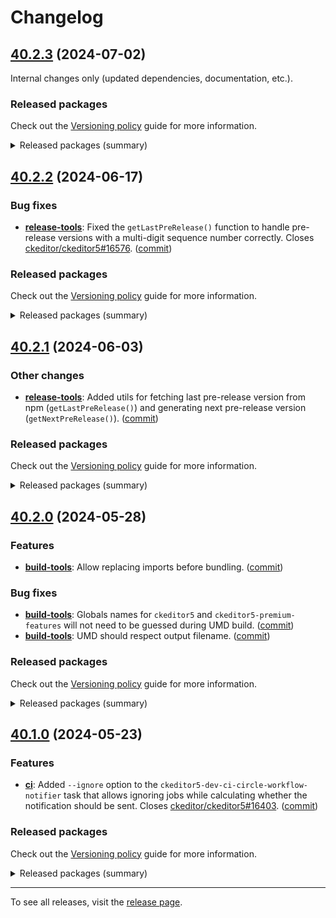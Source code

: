 Changelog
=========

## [40.2.3](https://github.com/ckeditor/ckeditor5-dev/compare/v40.2.2...v40.2.3) (2024-07-02)

Internal changes only (updated dependencies, documentation, etc.).

### Released packages

Check out the [Versioning policy](https://ckeditor.com/docs/ckeditor5/latest/framework/guides/support/versioning-policy.html) guide for more information.

<details>
<summary>Released packages (summary)</summary>

Other releases:

* [@ckeditor/ckeditor5-dev-build-tools](https://www.npmjs.com/package/@ckeditor/ckeditor5-dev-build-tools/v/40.2.3): v40.2.2 => v40.2.3
* [@ckeditor/ckeditor5-dev-bump-year](https://www.npmjs.com/package/@ckeditor/ckeditor5-dev-bump-year/v/40.2.3): v40.2.2 => v40.2.3
* [@ckeditor/ckeditor5-dev-ci](https://www.npmjs.com/package/@ckeditor/ckeditor5-dev-ci/v/40.2.3): v40.2.2 => v40.2.3
* [@ckeditor/ckeditor5-dev-dependency-checker](https://www.npmjs.com/package/@ckeditor/ckeditor5-dev-dependency-checker/v/40.2.3): v40.2.2 => v40.2.3
* [@ckeditor/ckeditor5-dev-docs](https://www.npmjs.com/package/@ckeditor/ckeditor5-dev-docs/v/40.2.3): v40.2.2 => v40.2.3
* [@ckeditor/ckeditor5-dev-release-tools](https://www.npmjs.com/package/@ckeditor/ckeditor5-dev-release-tools/v/40.2.3): v40.2.2 => v40.2.3
* [@ckeditor/ckeditor5-dev-stale-bot](https://www.npmjs.com/package/@ckeditor/ckeditor5-dev-stale-bot/v/40.2.3): v40.2.2 => v40.2.3
* [@ckeditor/ckeditor5-dev-tests](https://www.npmjs.com/package/@ckeditor/ckeditor5-dev-tests/v/40.2.3): v40.2.2 => v40.2.3
* [@ckeditor/ckeditor5-dev-transifex](https://www.npmjs.com/package/@ckeditor/ckeditor5-dev-transifex/v/40.2.3): v40.2.2 => v40.2.3
* [@ckeditor/ckeditor5-dev-translations](https://www.npmjs.com/package/@ckeditor/ckeditor5-dev-translations/v/40.2.3): v40.2.2 => v40.2.3
* [@ckeditor/ckeditor5-dev-utils](https://www.npmjs.com/package/@ckeditor/ckeditor5-dev-utils/v/40.2.3): v40.2.2 => v40.2.3
* [@ckeditor/ckeditor5-dev-web-crawler](https://www.npmjs.com/package/@ckeditor/ckeditor5-dev-web-crawler/v/40.2.3): v40.2.2 => v40.2.3
* [@ckeditor/jsdoc-plugins](https://www.npmjs.com/package/@ckeditor/jsdoc-plugins/v/40.2.3): v40.2.2 => v40.2.3
* [@ckeditor/typedoc-plugins](https://www.npmjs.com/package/@ckeditor/typedoc-plugins/v/40.2.3): v40.2.2 => v40.2.3
</details>


## [40.2.2](https://github.com/ckeditor/ckeditor5-dev/compare/v40.2.1...v40.2.2) (2024-06-17)

### Bug fixes

* **[release-tools](https://www.npmjs.com/package/@ckeditor/ckeditor5-dev-release-tools)**: Fixed the `getLastPreRelease()` function to handle pre-release versions with a multi-digit sequence number correctly. Closes [ckeditor/ckeditor5#16576](https://github.com/ckeditor/ckeditor5/issues/16576). ([commit](https://github.com/ckeditor/ckeditor5-dev/commit/a4be357b0ba4479fd27b5e356fd0d649cc3e7cca))

### Released packages

Check out the [Versioning policy](https://ckeditor.com/docs/ckeditor5/latest/framework/guides/support/versioning-policy.html) guide for more information.

<details>
<summary>Released packages (summary)</summary>

Other releases:

* [@ckeditor/ckeditor5-dev-build-tools](https://www.npmjs.com/package/@ckeditor/ckeditor5-dev-build-tools/v/40.2.2): v40.2.1 => v40.2.2
* [@ckeditor/ckeditor5-dev-bump-year](https://www.npmjs.com/package/@ckeditor/ckeditor5-dev-bump-year/v/40.2.2): v40.2.1 => v40.2.2
* [@ckeditor/ckeditor5-dev-ci](https://www.npmjs.com/package/@ckeditor/ckeditor5-dev-ci/v/40.2.2): v40.2.1 => v40.2.2
* [@ckeditor/ckeditor5-dev-dependency-checker](https://www.npmjs.com/package/@ckeditor/ckeditor5-dev-dependency-checker/v/40.2.2): v40.2.1 => v40.2.2
* [@ckeditor/ckeditor5-dev-docs](https://www.npmjs.com/package/@ckeditor/ckeditor5-dev-docs/v/40.2.2): v40.2.1 => v40.2.2
* [@ckeditor/ckeditor5-dev-release-tools](https://www.npmjs.com/package/@ckeditor/ckeditor5-dev-release-tools/v/40.2.2): v40.2.1 => v40.2.2
* [@ckeditor/ckeditor5-dev-stale-bot](https://www.npmjs.com/package/@ckeditor/ckeditor5-dev-stale-bot/v/40.2.2): v40.2.1 => v40.2.2
* [@ckeditor/ckeditor5-dev-tests](https://www.npmjs.com/package/@ckeditor/ckeditor5-dev-tests/v/40.2.2): v40.2.1 => v40.2.2
* [@ckeditor/ckeditor5-dev-transifex](https://www.npmjs.com/package/@ckeditor/ckeditor5-dev-transifex/v/40.2.2): v40.2.1 => v40.2.2
* [@ckeditor/ckeditor5-dev-translations](https://www.npmjs.com/package/@ckeditor/ckeditor5-dev-translations/v/40.2.2): v40.2.1 => v40.2.2
* [@ckeditor/ckeditor5-dev-utils](https://www.npmjs.com/package/@ckeditor/ckeditor5-dev-utils/v/40.2.2): v40.2.1 => v40.2.2
* [@ckeditor/ckeditor5-dev-web-crawler](https://www.npmjs.com/package/@ckeditor/ckeditor5-dev-web-crawler/v/40.2.2): v40.2.1 => v40.2.2
* [@ckeditor/jsdoc-plugins](https://www.npmjs.com/package/@ckeditor/jsdoc-plugins/v/40.2.2): v40.2.1 => v40.2.2
* [@ckeditor/typedoc-plugins](https://www.npmjs.com/package/@ckeditor/typedoc-plugins/v/40.2.2): v40.2.1 => v40.2.2
</details>


## [40.2.1](https://github.com/ckeditor/ckeditor5-dev/compare/v40.2.0...v40.2.1) (2024-06-03)

### Other changes

* **[release-tools](https://www.npmjs.com/package/@ckeditor/ckeditor5-dev-release-tools)**: Added utils for fetching last pre-release version from npm (`getLastPreRelease()`) and generating next pre-release version (`getNextPreRelease()`). ([commit](https://github.com/ckeditor/ckeditor5-dev/commit/2f5bbecde1239b4a495789310634c03b7591803c))

### Released packages

Check out the [Versioning policy](https://ckeditor.com/docs/ckeditor5/latest/framework/guides/support/versioning-policy.html) guide for more information.

<details>
<summary>Released packages (summary)</summary>

Other releases:

* [@ckeditor/ckeditor5-dev-build-tools](https://www.npmjs.com/package/@ckeditor/ckeditor5-dev-build-tools/v/40.2.1): v40.2.0 => v40.2.1
* [@ckeditor/ckeditor5-dev-bump-year](https://www.npmjs.com/package/@ckeditor/ckeditor5-dev-bump-year/v/40.2.1): v40.2.0 => v40.2.1
* [@ckeditor/ckeditor5-dev-ci](https://www.npmjs.com/package/@ckeditor/ckeditor5-dev-ci/v/40.2.1): v40.2.0 => v40.2.1
* [@ckeditor/ckeditor5-dev-dependency-checker](https://www.npmjs.com/package/@ckeditor/ckeditor5-dev-dependency-checker/v/40.2.1): v40.2.0 => v40.2.1
* [@ckeditor/ckeditor5-dev-docs](https://www.npmjs.com/package/@ckeditor/ckeditor5-dev-docs/v/40.2.1): v40.2.0 => v40.2.1
* [@ckeditor/ckeditor5-dev-release-tools](https://www.npmjs.com/package/@ckeditor/ckeditor5-dev-release-tools/v/40.2.1): v40.2.0 => v40.2.1
* [@ckeditor/ckeditor5-dev-stale-bot](https://www.npmjs.com/package/@ckeditor/ckeditor5-dev-stale-bot/v/40.2.1): v40.2.0 => v40.2.1
* [@ckeditor/ckeditor5-dev-tests](https://www.npmjs.com/package/@ckeditor/ckeditor5-dev-tests/v/40.2.1): v40.2.0 => v40.2.1
* [@ckeditor/ckeditor5-dev-transifex](https://www.npmjs.com/package/@ckeditor/ckeditor5-dev-transifex/v/40.2.1): v40.2.0 => v40.2.1
* [@ckeditor/ckeditor5-dev-translations](https://www.npmjs.com/package/@ckeditor/ckeditor5-dev-translations/v/40.2.1): v40.2.0 => v40.2.1
* [@ckeditor/ckeditor5-dev-utils](https://www.npmjs.com/package/@ckeditor/ckeditor5-dev-utils/v/40.2.1): v40.2.0 => v40.2.1
* [@ckeditor/ckeditor5-dev-web-crawler](https://www.npmjs.com/package/@ckeditor/ckeditor5-dev-web-crawler/v/40.2.1): v40.2.0 => v40.2.1
* [@ckeditor/jsdoc-plugins](https://www.npmjs.com/package/@ckeditor/jsdoc-plugins/v/40.2.1): v40.2.0 => v40.2.1
* [@ckeditor/typedoc-plugins](https://www.npmjs.com/package/@ckeditor/typedoc-plugins/v/40.2.1): v40.2.0 => v40.2.1
</details>


## [40.2.0](https://github.com/ckeditor/ckeditor5-dev/compare/v40.1.0...v40.2.0) (2024-05-28)

### Features

* **[build-tools](https://www.npmjs.com/package/@ckeditor/ckeditor5-dev-build-tools)**: Allow replacing imports before bundling. ([commit](https://github.com/ckeditor/ckeditor5-dev/commit/4feeeb8c55ebf625efab68f1741be96a73e58502))

### Bug fixes

* **[build-tools](https://www.npmjs.com/package/@ckeditor/ckeditor5-dev-build-tools)**: Globals names for `ckeditor5` and `ckeditor5-premium-features` will not need to be guessed during UMD build. ([commit](https://github.com/ckeditor/ckeditor5-dev/commit/baf7bf011fb6ae37566e77335cd17878506a486a))
* **[build-tools](https://www.npmjs.com/package/@ckeditor/ckeditor5-dev-build-tools)**: UMD should respect output filename. ([commit](https://github.com/ckeditor/ckeditor5-dev/commit/6d6c8ed7e96519f0f8b188f765098d68fcd41686))

### Released packages

Check out the [Versioning policy](https://ckeditor.com/docs/ckeditor5/latest/framework/guides/support/versioning-policy.html) guide for more information.

<details>
<summary>Released packages (summary)</summary>

Releases containing new features:

* [@ckeditor/ckeditor5-dev-build-tools](https://www.npmjs.com/package/@ckeditor/ckeditor5-dev-build-tools/v/40.2.0): v40.1.0 => v40.2.0

Other releases:

* [@ckeditor/ckeditor5-dev-bump-year](https://www.npmjs.com/package/@ckeditor/ckeditor5-dev-bump-year/v/40.2.0): v40.1.0 => v40.2.0
* [@ckeditor/ckeditor5-dev-ci](https://www.npmjs.com/package/@ckeditor/ckeditor5-dev-ci/v/40.2.0): v40.1.0 => v40.2.0
* [@ckeditor/ckeditor5-dev-dependency-checker](https://www.npmjs.com/package/@ckeditor/ckeditor5-dev-dependency-checker/v/40.2.0): v40.1.0 => v40.2.0
* [@ckeditor/ckeditor5-dev-docs](https://www.npmjs.com/package/@ckeditor/ckeditor5-dev-docs/v/40.2.0): v40.1.0 => v40.2.0
* [@ckeditor/ckeditor5-dev-release-tools](https://www.npmjs.com/package/@ckeditor/ckeditor5-dev-release-tools/v/40.2.0): v40.1.0 => v40.2.0
* [@ckeditor/ckeditor5-dev-stale-bot](https://www.npmjs.com/package/@ckeditor/ckeditor5-dev-stale-bot/v/40.2.0): v40.1.0 => v40.2.0
* [@ckeditor/ckeditor5-dev-tests](https://www.npmjs.com/package/@ckeditor/ckeditor5-dev-tests/v/40.2.0): v40.1.0 => v40.2.0
* [@ckeditor/ckeditor5-dev-transifex](https://www.npmjs.com/package/@ckeditor/ckeditor5-dev-transifex/v/40.2.0): v40.1.0 => v40.2.0
* [@ckeditor/ckeditor5-dev-translations](https://www.npmjs.com/package/@ckeditor/ckeditor5-dev-translations/v/40.2.0): v40.1.0 => v40.2.0
* [@ckeditor/ckeditor5-dev-utils](https://www.npmjs.com/package/@ckeditor/ckeditor5-dev-utils/v/40.2.0): v40.1.0 => v40.2.0
* [@ckeditor/ckeditor5-dev-web-crawler](https://www.npmjs.com/package/@ckeditor/ckeditor5-dev-web-crawler/v/40.2.0): v40.1.0 => v40.2.0
* [@ckeditor/jsdoc-plugins](https://www.npmjs.com/package/@ckeditor/jsdoc-plugins/v/40.2.0): v40.1.0 => v40.2.0
* [@ckeditor/typedoc-plugins](https://www.npmjs.com/package/@ckeditor/typedoc-plugins/v/40.2.0): v40.1.0 => v40.2.0
</details>


## [40.1.0](https://github.com/ckeditor/ckeditor5-dev/compare/v40.0.1...v40.1.0) (2024-05-23)

### Features

* **[ci](https://www.npmjs.com/package/@ckeditor/ckeditor5-dev-ci)**: Added `--ignore` option to the `ckeditor5-dev-ci-circle-workflow-notifier` task that allows ignoring jobs while calculating whether the notification should be sent. Closes [ckeditor/ckeditor5#16403](https://github.com/ckeditor/ckeditor5/issues/16403). ([commit](https://github.com/ckeditor/ckeditor5-dev/commit/8b20eda9954a1808e0cd80a63739ffeb4010b71e))

### Released packages

Check out the [Versioning policy](https://ckeditor.com/docs/ckeditor5/latest/framework/guides/support/versioning-policy.html) guide for more information.

<details>
<summary>Released packages (summary)</summary>

Releases containing new features:

* [@ckeditor/ckeditor5-dev-ci](https://www.npmjs.com/package/@ckeditor/ckeditor5-dev-ci/v/40.1.0): v40.0.1 => v40.1.0

Other releases:

* [@ckeditor/ckeditor5-dev-build-tools](https://www.npmjs.com/package/@ckeditor/ckeditor5-dev-build-tools/v/40.1.0): v40.0.1 => v40.1.0
* [@ckeditor/ckeditor5-dev-bump-year](https://www.npmjs.com/package/@ckeditor/ckeditor5-dev-bump-year/v/40.1.0): v40.0.1 => v40.1.0
* [@ckeditor/ckeditor5-dev-dependency-checker](https://www.npmjs.com/package/@ckeditor/ckeditor5-dev-dependency-checker/v/40.1.0): v40.0.1 => v40.1.0
* [@ckeditor/ckeditor5-dev-docs](https://www.npmjs.com/package/@ckeditor/ckeditor5-dev-docs/v/40.1.0): v40.0.1 => v40.1.0
* [@ckeditor/ckeditor5-dev-release-tools](https://www.npmjs.com/package/@ckeditor/ckeditor5-dev-release-tools/v/40.1.0): v40.0.1 => v40.1.0
* [@ckeditor/ckeditor5-dev-stale-bot](https://www.npmjs.com/package/@ckeditor/ckeditor5-dev-stale-bot/v/40.1.0): v40.0.1 => v40.1.0
* [@ckeditor/ckeditor5-dev-tests](https://www.npmjs.com/package/@ckeditor/ckeditor5-dev-tests/v/40.1.0): v40.0.1 => v40.1.0
* [@ckeditor/ckeditor5-dev-transifex](https://www.npmjs.com/package/@ckeditor/ckeditor5-dev-transifex/v/40.1.0): v40.0.1 => v40.1.0
* [@ckeditor/ckeditor5-dev-translations](https://www.npmjs.com/package/@ckeditor/ckeditor5-dev-translations/v/40.1.0): v40.0.1 => v40.1.0
* [@ckeditor/ckeditor5-dev-utils](https://www.npmjs.com/package/@ckeditor/ckeditor5-dev-utils/v/40.1.0): v40.0.1 => v40.1.0
* [@ckeditor/ckeditor5-dev-web-crawler](https://www.npmjs.com/package/@ckeditor/ckeditor5-dev-web-crawler/v/40.1.0): v40.0.1 => v40.1.0
* [@ckeditor/jsdoc-plugins](https://www.npmjs.com/package/@ckeditor/jsdoc-plugins/v/40.1.0): v40.0.1 => v40.1.0
* [@ckeditor/typedoc-plugins](https://www.npmjs.com/package/@ckeditor/typedoc-plugins/v/40.1.0): v40.0.1 => v40.1.0
</details>

---

To see all releases, visit the [release page](https://github.com/ckeditor/ckeditor5-dev/releases).
